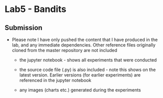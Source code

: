 # Lab5 - Bandits

## Submission 
* Please note I have only pushed the content that I have produced in the lab, and any immediate dependencies.
Other reference files originally cloned from the master repository are not included

	* the jupyter notebook - shows all experiments that were conducted

	* the source code file (.py) is also included - note this shows on the latest version. Earlier versions (for earlier experiments) are referenced in the jupyter notebook

	* any images (charts etc.) generated during the experiments





